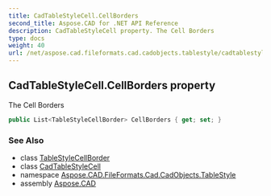 ```yaml
---
title: CadTableStyleCell.CellBorders
second_title: Aspose.CAD for .NET API Reference
description: CadTableStyleCell property. The Cell Borders
type: docs
weight: 40
url: /net/aspose.cad.fileformats.cad.cadobjects.tablestyle/cadtablestylecell/cellborders/
---
```

## CadTableStyleCell.CellBorders property

The Cell Borders

```csharp
public List<TableStyleCellBorder> CellBorders { get; set; }
```

### See Also

* class [TableStyleCellBorder](../../tablestylecellborder/)
* class [CadTableStyleCell](../)
* namespace [Aspose.CAD.FileFormats.Cad.CadObjects.TableStyle](../../cadtablestylecell/)
* assembly [Aspose.CAD](../../../)


